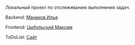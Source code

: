 Локальный проект по отслеживанию выполнения задач.

Backend: [Манаков Илья](https://t.me/PorUg1233)

Frontend: [Цыбульский Максим](https://t.me/ManaTeWai)

ToDoList: [Сайт](https://todolist-lovat-sigma-50.vercel.app/)
